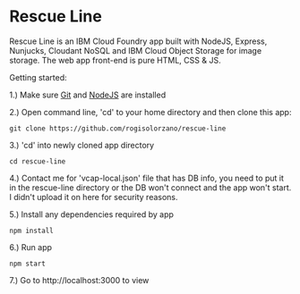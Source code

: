 # Rescue Line

Rescue Line is an IBM Cloud Foundry app built with NodeJS, Express, Nunjucks, Cloudant NoSQL and IBM Cloud Object Storage for image storage.
The web app front-end is pure HTML, CSS & JS.

Getting started:

1.) Make sure [Git](https://git-scm.com/downloads) and [NodeJS](https://nodejs.org/en/) are installed

2.) Open command line, 'cd' to your home directory and then clone this app:
```
git clone https://github.com/rogisolorzano/rescue-line
```
3.) 'cd' into newly cloned app directory
```
cd rescue-line
```
4.) Contact me for 'vcap-local.json' file that has DB info, you need to put it in the rescue-line directory or the DB won't connect and the app won't start. I didn't upload it on here for security reasons.

5.) Install any dependencies required by app
```
npm install
```
6.) Run app
```
npm start
```
7.) Go to http://localhost:3000 to view
